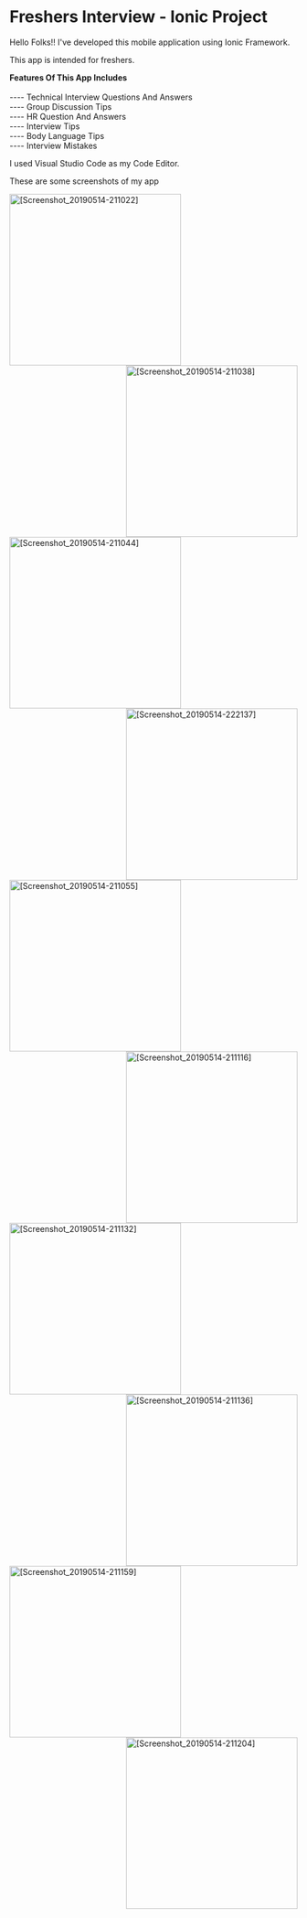 # Freshers Interview - Ionic Project

Hello Folks!! I've developed this mobile application using Ionic Framework.

This app is intended for freshers.

<b>Features Of This App Includes</b><br><br>
---- Technical Interview Questions And Answers<br>
---- Group Discussion Tips<br>
---- HR Question And Answers<br>
---- Interview Tips<br>
---- Body Language Tips<br>
---- Interview Mistakes


I used Visual Studio Code as my Code Editor. 

These are some screenshots of my app

<img src="https://user-images.githubusercontent.com/36370530/57715572-b70f9580-7694-11e9-9075-ea003c60316e.png" alt="[Screenshot_20190514-211022]" width="300" align="left">


<img src="https://user-images.githubusercontent.com/36370530/57716216-1cb05180-7696-11e9-876d-c6acef450ed4.png" alt="[Screenshot_20190514-211038]" width="300" align="right">

<img src="https://user-images.githubusercontent.com/36370530/57716218-1d48e800-7696-11e9-9641-e3cc5dfec1c4.png" alt="
[Screenshot_20190514-211044]" width="300" align="left">


<img src="https://user-images.githubusercontent.com/36370530/57716603-035bd500-7697-11e9-9bde-7cee7785bc23.png" alt="[Screenshot_20190514-222137]" width="300" align="right">


<img src="https://user-images.githubusercontent.com/36370530/57716604-03f46b80-7697-11e9-97a2-2b409359b282.png" alt="[Screenshot_20190514-211055]"  width="300" align="left">


<img src="https://user-images.githubusercontent.com/36370530/57716698-2f775600-7697-11e9-9d0f-bda9c67c9f42.png" alt="[Screenshot_20190514-211116]" width="300" align="right">

<img src="https://user-images.githubusercontent.com/36370530/57716701-2f775600-7697-11e9-96d6-00114f65e106.png" alt="[Screenshot_20190514-211132]"  width="300" align="left">


<img src="https://user-images.githubusercontent.com/36370530/57716702-300fec80-7697-11e9-9171-7a2bce3a33b0.png" alt="[Screenshot_20190514-211136]"  width="300" align="right">



<img src="https://user-images.githubusercontent.com/36370530/57716703-300fec80-7697-11e9-8aaa-0c9c13404f52.png" alt="[Screenshot_20190514-211159]"  width="300" align="left">


<img src="https://user-images.githubusercontent.com/36370530/57716869-8f6dfc80-7697-11e9-9188-0a22da449ec3.png" alt="[Screenshot_20190514-211204]" width="300" align="right">


